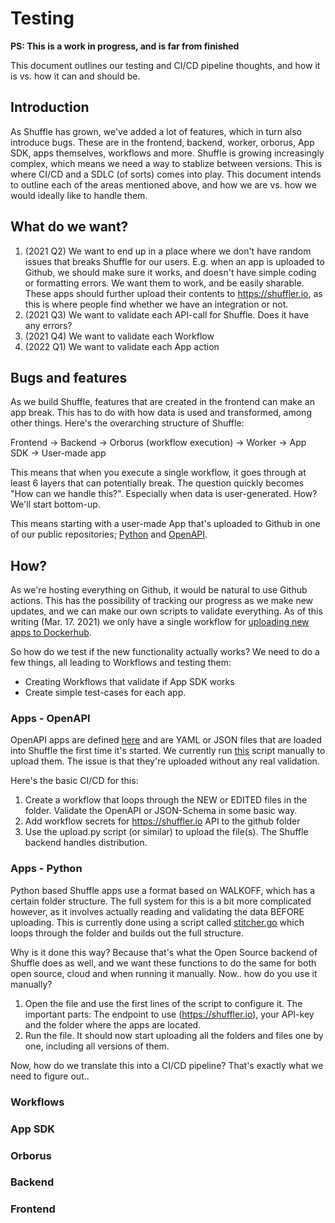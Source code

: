 # Testing
**PS: This is a work in progress, and is far from finished**

This document outlines our testing and CI/CD pipeline thoughts, and how it is vs. how it can and should be. 

## Introduction
As Shuffle has grown, we've added a lot of features, which in turn also introduce bugs. These are in the frontend, backend, worker, orborus, App SDK, apps themselves, workflows and more. Shuffle is growing increasingly complex, which means we need a way to stablize between versions. This is where CI/CD and a SDLC (of sorts) comes into play. This document intends to outline each of the areas mentioned above, and how we are vs. how we would ideally like to handle them.

## What do we want?
1. (2021 Q2) We want to end up in a place where we don't have random issues that breaks Shuffle for our users. E.g. when an app is uploaded to Github, we should make sure it works, and doesn't have simple coding or formatting errors. We want them to work, and be easily sharable. These apps should further upload their contents to https://shuffler.io, as this is where people find whether we have an integration or not.
2. (2021 Q3) We want to validate each API-call for Shuffle. Does it have any errors?
3. (2021 Q4) We want to validate each Workflow 
4. (2022 Q1) We want to validate each App action

## Bugs and features
As we build Shuffle, features that are created in the frontend can make an app break. This has to do with how data is used and transformed, among other things. Here's the overarching structure of Shuffle:

Frontend -> Backend -> Orborus (workflow execution) -> Worker -> App SDK -> User-made app

This means that when you execute a single workflow, it goes through at least 6 layers that can potentially break. The question quickly becomes "How can we handle this?". Especially when data is user-generated. How? We'll start bottom-up. 

This means starting with a user-made App that's uploaded to Github in one of our public repositories; [Python](https://github.com/frikky/shuffle-apps) and [OpenAPI](https://github.com/frikky/security-openapis). 

## How?
As we're hosting everything on Github, it would be natural to use Github actions. This has the possibility of tracking our progress as we make new updates, and we can make our own scripts to validate everything. As of this writing (Mar. 17. 2021) we only have a single workflow for [uploading new apps to Dockerhub](https://github.com/frikky/Shuffle-apps/blob/master/.github/workflows/ci.yaml).

So how do we test if the new functionality actually works? We need to do a few things, all leading to Workflows and testing them:
* Creating Workflows that validate if App SDK works  
* Create simple test-cases for each app.  

### Apps - OpenAPI
OpenAPI apps are defined [here](https://github.com/frikky/security-openapis) and are YAML or JSON files that are loaded into Shuffle the first time it's started. We currently run [this](https://github.com/frikky/security-openapis/blob/master/upload.py) script manually to upload them. The issue is that they're uploaded without any real validation.

Here's the basic CI/CD for this: 
1. Create a workflow that loops through the NEW or EDITED files in the folder. Validate the OpenAPI or JSON-Schema in some basic way. 
2. Add workflow secrets for https://shuffler.io API to the github folder
3. Use the upload.py script (or similar) to upload the file(s). The Shuffle backend handles distribution.

### Apps - Python
Python based Shuffle apps use a format based on WALKOFF, which has a certain folder structure. The full system for this is a bit more complicated however, as it involves actually reading and validating the data BEFORE uploading. This is currently done using a script called [stitcher.go](https://github.com/frikky/shuffle-shared/blob/main/app_upload/stitcher.go) which loops through the folder and builds out the full structure.

Why is it done this way? Because that's what the Open Source backend of Shuffle does as well, and we want these functions to do the same for both open source, cloud and when running it manually. Now.. how do you use it manually?
1. Open the file and use the first lines of the script to configure it. The important parts: The endpoint to use (https://shuffler.io), your API-key and the folder where the apps are located.
2. Run the file. It should now start uploading all the folders and files one by one, including all versions of them.

Now, how do we translate this into a CI/CD pipeline? That's exactly what we need to figure out..

### Workflows 
### App SDK 
### Orborus 
### Backend 
### Frontend
